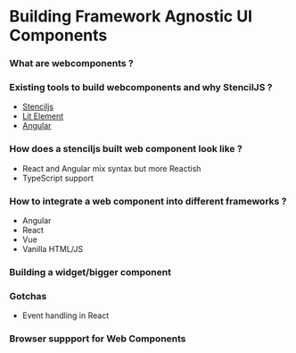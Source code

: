# Building Framework Agnostic UI Components 

### What are webcomponents ?

### Existing tools to build webcomponents and why StencilJS ?
* [Stenciljs](https://stenciljs.com/)
* [Lit Element](https://lit-element.polymer-project.org/)
* [Angular](https://angular.io/guide/elements)
### How does a stenciljs built web component look like ?
* React and Angular mix syntax but more Reactish
* TypeScript support


### How to integrate a web component into different frameworks ?
* Angular
* React
* Vue
* Vanilla HTML/JS

### Building a widget/bigger component 

### Gotchas
* Event handling in React

### Browser suppport for Web Components